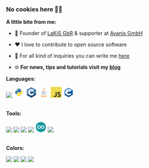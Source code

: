 ### No cookies here 👋🍪

**A little bite from me:**

- 💼 Founder of [LaKiS GbR](https://github.com/LaKiS-GbR) & supporter at [Avanis GmbH](https://github.com/Avanis-GmbH)

- ❤️ I love to contribute to open source software

- 💬 For all kind of inquiries you can write me [here](https://www.lukastech.de/kontakt/)

- 🌐 **For news, tips and tutorials visit my [blog](https://plaenkler.github.io/Blog/)**

**Languages:**

<span>
  <img height="30" src="https://user-images.githubusercontent.com/60503970/192389484-df2c77eb-e735-49af-96ee-1c98d243becb.svg">
  <img height="30" src="https://raw.githubusercontent.com/github/explore/80688e429a7d4ef2fca1e82350fe8e3517d3494d/topics/python/python.png">
  <img height="30" src="https://raw.githubusercontent.com/github/explore/180320cffc25f4ed1bbdfd33d4db3a66eeeeb358/topics/cpp/cpp.png">
  <img height="30" src="https://raw.githubusercontent.com/github/explore/5b3600551e122a3277c2c5368af2ad5725ffa9a1/topics/java/java.png">
  <img height="30" src="https://raw.githubusercontent.com/github/explore/80688e429a7d4ef2fca1e82350fe8e3517d3494d/topics/javascript/javascript.png">
  <img height="30" src="https://raw.githubusercontent.com/github/explore/f3e22f0dca2be955676bc70d6214b95b13354ee8/topics/c/c.png">
</span><br><br>

**Tools:**

<span>
  <img height="30" src="https://user-images.githubusercontent.com/60503970/164753681-bf2f7b61-adb4-4fca-85ad-43fb02541682.png">
  <img height="30" src="https://user-images.githubusercontent.com/60503970/164754015-379e8f46-1373-47f0-9328-7a059e73de42.png">
  <img height="30" src="https://upload.wikimedia.org/wikipedia/commons/thumb/1/1d/PyCharm_Icon.svg/1200px-PyCharm_Icon.svg.png">
  <img height="30" src="https://cdn.platformio.org/images/platformio-logo.17fdc3bc.png">
  <img height="30" src="https://raw.githubusercontent.com/github/explore/80688e429a7d4ef2fca1e82350fe8e3517d3494d/topics/arduino/arduino.png">
  <img height="30" src="https://raw.githubusercontent.com/go-gitea/gitea/main/public/img/gitea.svg">
</span><br><br>

**Colors:**

<span>
  <img height="20" src="https://img.shields.io/badge/343A40-343A40.svg">
  <img height="20" src="https://img.shields.io/badge/FFFFFF-FFFFFF.svg">
  <img height="20" src="https://img.shields.io/badge/0069D9-0069D9.svg">
  <img height="20" src="https://img.shields.io/badge/339933-339933.svg">
</span><br><br>
